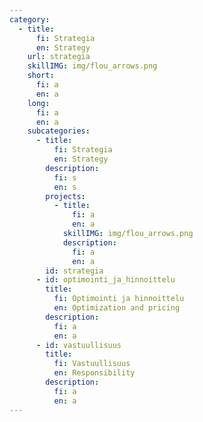 ```yaml
---
category:
  - title:
      fi: Strategia
      en: Strategy
    url: strategia
    skillIMG: img/flou_arrows.png
    short:
      fi: a
      en: a
    long:
      fi: a
      en: a
    subcategories:
      - title:
          fi: Strategia
          en: Strategy
        description:
          fi: s
          en: s
        projects:
          - title:
              fi: a
              en: a
            skillIMG: img/flou_arrows.png
            description:
              fi: a
              en: a
        id: strategia
      - id: optimointi_ja_hinnoittelu
        title:
          fi: Optimointi ja hinnoittelu
          en: Optimization and pricing
        description:
          fi: a
          en: a
      - id: vastuullisuus
        title:
          fi: Vastuullisuus
          en: Responsibility
        description:
          fi: a
          en: a
---
```

